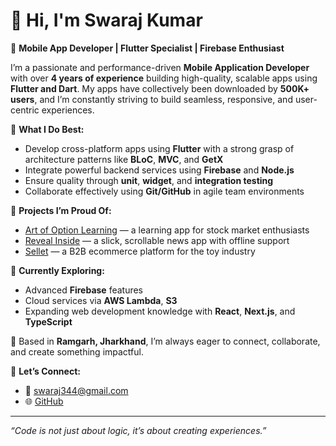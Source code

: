 # 👋 Hi, I'm Swaraj Kumar

🎯 **Mobile App Developer | Flutter Specialist | Firebase Enthusiast**

I’m a passionate and performance-driven **Mobile Application Developer** with over **4 years of experience** building high-quality, scalable apps using **Flutter and Dart**. My apps have collectively been downloaded by **500K+ users**, and I’m constantly striving to build seamless, responsive, and user-centric experiences.

🔧 **What I Do Best:**

- Develop cross-platform apps using **Flutter** with a strong grasp of architecture patterns like **BLoC**, **MVC**, and **GetX**
- Integrate powerful backend services using **Firebase** and **Node.js**
- Ensure quality through **unit**, **widget**, and **integration testing**
- Collaborate effectively using **Git/GitHub** in agile team environments

🚀 **Projects I’m Proud Of:**

- [Art of Option Learning](https://play.google.com/store/apps/details?id=com.artoftrading) — a learning app for stock market enthusiasts
- [Reveal Inside](https://play.google.com/store/apps/details?id=com.revealInside) — a slick, scrollable news app with offline support
- [Sellet](https://play.google.com/store/apps/details?id=com.sellet) — a B2B ecommerce platform for the toy industry

🌱 **Currently Exploring:**

- Advanced **Firebase** features
- Cloud services via **AWS Lambda**, **S3**
- Expanding web development knowledge with **React**, **Next.js**, and **TypeScript**

📍 Based in **Ramgarh, Jharkhand**, I’m always eager to connect, collaborate, and create something impactful.

🔗 **Let’s Connect:**

- 📧 swaraj344@gmail.com
- 🌐 [GitHub](https://github.com/swaraj344)

---

_“Code is not just about logic, it’s about creating experiences.”_

